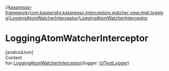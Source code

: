 //[kaspresso-framework](../../index.md)/[com.kaspersky.kaspresso.interceptors.watcher.view.impl.logging](../index.md)/[LoggingAtomWatcherInterceptor](index.md)/[LoggingAtomWatcherInterceptor](-logging-atom-watcher-interceptor.md)



# LoggingAtomWatcherInterceptor  
[androidJvm]  
Content  
fun [LoggingAtomWatcherInterceptor](-logging-atom-watcher-interceptor.md)(logger: [UiTestLogger](../../com.kaspersky.kaspresso.logger/-ui-test-logger/index.md))  



